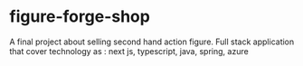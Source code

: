 # figure-forge-shop
A final project about selling second hand action figure. Full stack application that cover technology as : next js, typescript, java, spring, azure
